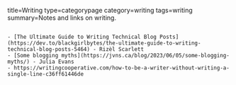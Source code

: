 title=Writing
type=categorypage
category=writing
tags=writing
summary=Notes and links on writing.
~~~~~~

- [The Ultimate Guide to Writing Technical Blog Posts](https://dev.to/blackgirlbytes/the-ultimate-guide-to-writing-technical-blog-posts-5464) - Rizèl Scarlett
- [Some blogging myths](https://jvns.ca/blog/2023/06/05/some-blogging-myths/) - Julia Evans
- https://writingcooperative.com/how-to-be-a-writer-without-writing-a-single-line-c36ff61446de

